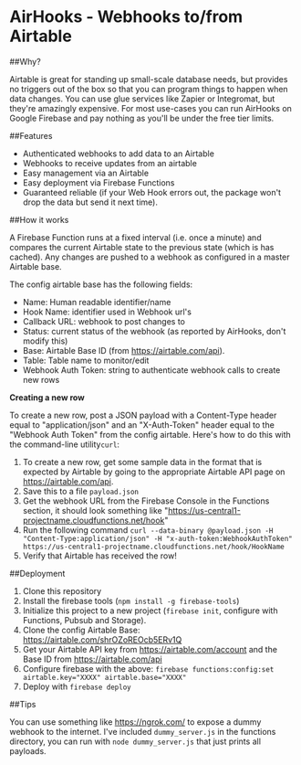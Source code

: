 # AirHooks - Webhooks to/from Airtable

##Why?

Airtable is great for standing up small-scale database needs, but provides no triggers out of the box so that you can program things to happen when data changes. You can use glue services like Zapier or Integromat, but they're amazingly expensive. For most use-cases you can run AirHooks on Google Firebase and pay nothing as you'll be under the free tier limits.

##Features

- Authenticated webhooks to add data to an Airtable
- Webhooks to receive updates from an airtable
- Easy management via an Airtable
- Easy deployment via Firebase Functions
- Guaranteed reliable (if your Web Hook errors out, the package won't drop the data but send it next time).

##How it works

A Firebase Function runs at a fixed interval (i.e. once a minute) and compares the current Airtable state to the previous state (which is has cached). Any changes are pushed to a webhook as configured in a master Airtable base.

The config airtable base has the following fields:
- Name: Human readable identifier/name
- Hook Name: identifier used in Webhook url's
- Callback URL: webhook to post changes to
- Status: current status of the webhook (as reported by AirHooks, don't modify this)
- Base: Airtable Base ID (from https://airtable.com/api).
- Table: Table name to monitor/edit
- Webhook Auth Token: string to authenticate webhook calls to create new rows

**Creating a new row**

To create a new row, post a JSON payload with a Content-Type header equal to "application/json" and an "X-Auth-Token" header equal to the "Webhook Auth Token" from the config airtable. Here's how to do this with the command-line utility`curl`:

1. To create a new row, get some sample data in the format that is expected by Airtable by going to the appropriate Airtable API page on https://airtable.com/api.
2. Save this to a file `payload.json`
3. Get the webhook URL from the Firebase Console in the Functions section, it should look something like "https://us-central1-projectname.cloudfunctions.net/hook"
4. Run the following command `curl --data-binary @payload.json -H "Content-Type:application/json" -H "x-auth-token:WebhookAuthToken" https://us-central1-projectname.cloudfunctions.net/hook/HookName` 
5. Verify that Airtable has received the row!

##Deployment

1. Clone this repository
2. Install the firebase tools (`npm install -g firebase-tools`)
3. Initialize this project to a new project (`firebase init`, configure with Functions, Pubsub and Storage).
4. Clone the config Airtable Base: https://airtable.com/shrOZoREOcb5ERv1Q
5. Get your Airtable API key from https://airtable.com/account and the Base ID from https://airtable.com/api
6. Configure firebase with the above: `firebase functions:config:set airtable.key="XXXX" airtable.base="XXXX"`
7. Deploy with `firebase deploy`

##Tips

You can use something like https://ngrok.com/ to expose a dummy webhook to the internet. I've included `dummy_server.js` in the functions directory, you can run with `node dummy_server.js` that just prints all payloads.
 
